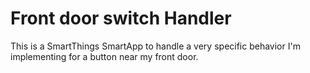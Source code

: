 # Front door switch Handler

This is a SmartThings SmartApp to handle a very specific behavior I'm implementing for a button near my front door.
